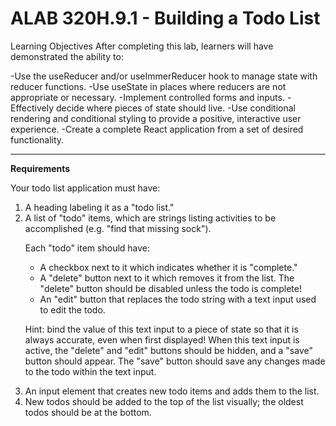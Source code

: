 <h1>ALAB 320H.9.1 - Building a Todo List</h1>

Learning Objectives
After completing this lab, learners will have demonstrated the ability to:

-Use the useReducer and/or useImmerReducer hook to manage state with reducer functions.
-Use useState in places where reducers are not appropriate or necessary.
-Implement controlled forms and inputs.
-Effectively decide where pieces of state should live.
-Use conditional rendering and conditional styling to provide a positive, interactive user experience.
-Create a complete React application from a set of desired functionality.


<hr>

**Requirements** 

Your todo list application must have:

<ol>
<li>A heading labeling it as a "todo list."</li>
<li>A list of "todo" items, which are strings listing activities to be accomplished (e.g. "find that missing sock"). 
  
  Each "todo" item should have:
<ul>
<li>A checkbox next to it which indicates whether it is "complete."</li>
<li>A "delete" button next to it which removes it from the list. The "delete" button should be disabled unless the todo is complete!</li>
<li>An "edit" button that replaces the todo string with a text input used to edit the todo.</li>
</ul>

Hint: bind the value of this text input to a piece of state so that it is always accurate, even when first displayed!
When this text input is active, the "delete" and "edit" buttons should be hidden, and a "save" button should appear. 
The "save" button should save any changes made to the todo within the text input.
<li>An input element that creates new todo items and adds them to the list.</li>
<li>New todos should be added to the top of the list visually; the oldest todos should be at the bottom.</li>
</ol>
